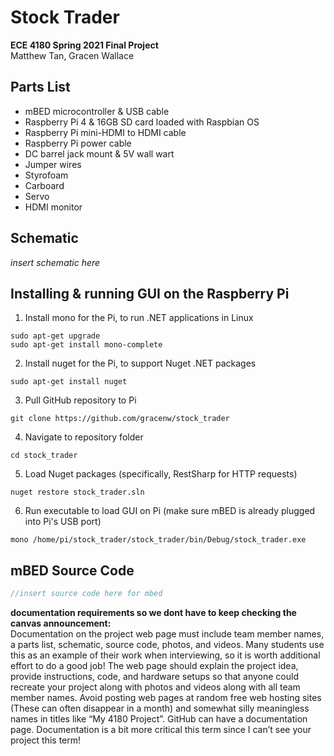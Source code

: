 # Stock Trader
__ECE 4180 Spring 2021 Final Project__  
Matthew Tan, Gracen Wallace  

## Parts List
* mBED microcontroller & USB cable
* Raspberry Pi 4 & 16GB SD card loaded with Raspbian OS
* Raspberry Pi mini-HDMI to HDMI cable
* Raspberry Pi power cable
* DC barrel jack mount & 5V wall wart
* Jumper wires
* Styrofoam
* Carboard
* Servo
* HDMI monitor

## Schematic
_insert schematic here_  

## Installing & running GUI on the Raspberry Pi  
1. Install mono for the Pi, to run .NET applications in Linux  
```
sudo apt-get upgrade  
sudo apt-get install mono-complete
```
2. Install nuget for the Pi, to support Nuget .NET packages  
```
sudo apt-get install nuget
```
3. Pull GitHub repository to Pi  
```
git clone https://github.com/gracenw/stock_trader
```
4. Navigate to repository folder  
```
cd stock_trader
```
5. Load Nuget packages (specifically, RestSharp for HTTP requests)  
```
nuget restore stock_trader.sln  
```
6. Run executable to load GUI on Pi (make sure mBED is already plugged into Pi's USB port)
```
mono /home/pi/stock_trader/stock_trader/bin/Debug/stock_trader.exe
```

## mBED Source Code
```c
//insert source code here for mbed
```

__documentation requirements so we dont have to keep checking the canvas announcement:__  
Documentation on the project web page must include team member names, a parts list, schematic, source code, photos, and videos. Many students use this as an example of their work when interviewing, so it is worth additional effort to do a good job! The web page should explain the project idea, provide instructions, code, and hardware setups so that anyone could recreate your project along with photos and videos along with all team member names. Avoid posting web pages at random free web hosting sites (These can often disappear in a month) and somewhat silly meaningless names in titles like “My 4180 Project”. GitHub can have a documentation page. Documentation is a bit more critical this term since I can’t see your project this term!
